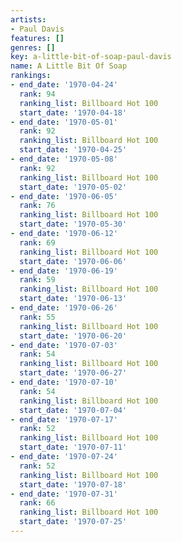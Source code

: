 ```yaml
---
artists:
- Paul Davis
features: []
genres: []
key: a-little-bit-of-soap-paul-davis
name: A Little Bit Of Soap
rankings:
- end_date: '1970-04-24'
  rank: 94
  ranking_list: Billboard Hot 100
  start_date: '1970-04-18'
- end_date: '1970-05-01'
  rank: 92
  ranking_list: Billboard Hot 100
  start_date: '1970-04-25'
- end_date: '1970-05-08'
  rank: 92
  ranking_list: Billboard Hot 100
  start_date: '1970-05-02'
- end_date: '1970-06-05'
  rank: 76
  ranking_list: Billboard Hot 100
  start_date: '1970-05-30'
- end_date: '1970-06-12'
  rank: 69
  ranking_list: Billboard Hot 100
  start_date: '1970-06-06'
- end_date: '1970-06-19'
  rank: 59
  ranking_list: Billboard Hot 100
  start_date: '1970-06-13'
- end_date: '1970-06-26'
  rank: 55
  ranking_list: Billboard Hot 100
  start_date: '1970-06-20'
- end_date: '1970-07-03'
  rank: 54
  ranking_list: Billboard Hot 100
  start_date: '1970-06-27'
- end_date: '1970-07-10'
  rank: 54
  ranking_list: Billboard Hot 100
  start_date: '1970-07-04'
- end_date: '1970-07-17'
  rank: 52
  ranking_list: Billboard Hot 100
  start_date: '1970-07-11'
- end_date: '1970-07-24'
  rank: 52
  ranking_list: Billboard Hot 100
  start_date: '1970-07-18'
- end_date: '1970-07-31'
  rank: 66
  ranking_list: Billboard Hot 100
  start_date: '1970-07-25'
---
```


